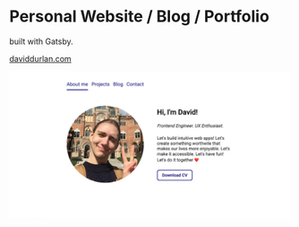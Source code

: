 # Personal Website / Blog / Portfolio

built with Gatsby.

[daviddurlan.com](https://daviddurlan.com)

![img](./preview.png)

